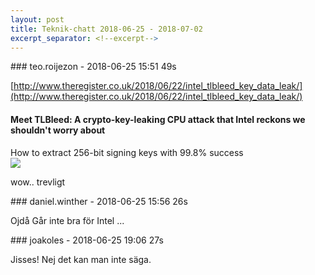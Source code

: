```yaml
---
layout: post
title: Teknik-chatt 2018-06-25 - 2018-07-02
excerpt_separator: <!--excerpt-->
---
```

<section class="message" markdown="1">
### teo.roijezon - 2018-06-25 15:51 49s

[http://www.theregister.co.uk/2018/06/22/intel_tlbleed_key_data_leak/](http://www.theregister.co.uk/2018/06/22/intel_tlbleed_key_data_leak/)

<div class="attachment"><h4>Meet TLBleed: A crypto-key-leaking CPU attack that Intel reckons we shouldn't worry about</h4><div class="text">How to extract 256-bit signing keys with 99.8% success</div>
<a href="http://www.theregister.co.uk/2018/06/22/intel_tlbleed_key_data_leak/"><img src="https://regmedia.co.uk/2018/06/21/shutterstock_generic_heart_bleed.jpg?x=1200&y=794" fallback="Meet TLBleed: A crypto-key-leaking CPU attack that Intel reckons we shouldn't worry about"/></a></div>
    
wow.. trevligt
</section>
<section class="message" markdown="1">
### daniel.winther - 2018-06-25 15:56 26s

Ojdå
Går inte bra för Intel ...
</section>
<section class="message" markdown="1">
### joakoles - 2018-06-25 19:06 27s

Jisses! Nej det kan man inte säga.

<!--excerpt-->
</section>